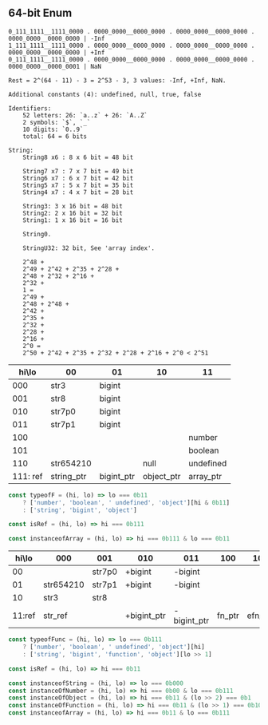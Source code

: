 ## 64-bit Enum

```
0_111_1111__1111_0000 . 0000_0000__0000_0000 . 0000_0000__0000_0000 . 0000_0000__0000_0000 | -Inf
1_111_1111__1111_0000 . 0000_0000__0000_0000 . 0000_0000__0000_0000 . 0000_0000__0000_0000 | +Inf
0_111_1111__1111_0000 . 0000_0000__0000_0000 . 0000_0000__0000_0000 . 0000_0000__0000_0001 | NaN

Rest = 2^(64 - 11) - 3 = 2^53 - 3, 3 values: -Inf, +Inf, NaN.

Additional constants (4): undefined, null, true, false

Identifiers: 
    52 letters: 26: `a..z` + 26: `A..Z`
    2 symbols: `$`, `_`
    10 digits: `0..9`
    total: 64 = 6 bits

String:
    String8 x6 : 8 x 6 bit = 48 bit

    String7 x7 : 7 x 7 bit = 49 bit
    String6 x7 : 6 x 7 bit = 42 bit
    String5 x7 : 5 x 7 bit = 35 bit
    String4 x7 : 4 x 7 bit = 28 bit

    String3: 3 x 16 bit = 48 bit
    String2: 2 x 16 bit = 32 bit
    String1: 1 x 16 bit = 16 bit

    String0.

    StringU32: 32 bit, See 'array index'.

    2^48 +
    2^49 + 2^42 + 2^35 + 2^28 +
    2^48 + 2^32 + 2^16 +
    2^32 +
    1 =
    2^49 +
    2^48 + 2^48 +
    2^42 +
    2^35 +
    2^32 +
    2^28 +
    2^16 +
    2^0 =
    2^50 + 2^42 + 2^35 + 2^32 + 2^28 + 2^16 + 2^0 < 2^51
```

|hi\lo   |00        |01        |10        |11       |
|--------|----------|----------|----------|---------|
|000     |str3      |bigint    |          |         |
|001     |str8      |bigint    |          |         |
|010     |str7p0    |bigint    |          |         |
|011     |str7p1    |bigint    |          |         |
|100     |          |          |          |number   |
|101     |          |          |          |boolean  |
|110     |str654210 |          |null      |undefined|
|111: ref|string_ptr|bigint_ptr|object_ptr|array_ptr|

```js
const typeofF = (hi, lo) => lo === 0b11
    ? ['number', 'boolean', ' undefined', 'object'][hi & 0b11]
    : ['string', 'bigint', 'object']

const isRef = (hi, lo) => hi === 0b111

const instanceofArray = (hi, lo) => hi === 0b111 & lo === 0b11
```

|hi\lo |000      |001   |010        |011        |100   |101    |110      |111      |
|------|---------|------|-----------|-----------|------|-------|---------|---------|
|00    |         |str7p0|+bigint    |-bigint    |      |       |         |number   |
|01    |str654210|str7p1|+bigint    |-bigint    |      |       |         |boolean  |
|10    |str3     |str8  |           |           |      |       |null     |undefined|
|11:ref|str_ref  |      |+bigint_ptr|-bigint_ptr|fn_ptr|efn_ptr|objec_ptr|array_ptr|

```js
const typeofFunc = (hi, lo) => lo === 0b111
    ? ['number', 'boolean', ' undefined', 'object'][hi]
    : ['string', 'bigint', 'function', 'object'][lo >> 1]

const isRef = (hi, lo) => hi === 0b11

const instanceofString = (hi, lo) => lo === 0b000
const instanceOfNumber = (hi, lo) => hi === 0b00 & lo === 0b111
const instanceOfObject = (hi, lo) => hi === 0b11 & (lo >> 2) === 0b1
const instanceOfFunction = (hi, lo) => hi === 0b11 & (lo >> 1) === 0b10
const instanceofArray = (hi, lo) => hi === 0b11 & lo === 0b111
```

